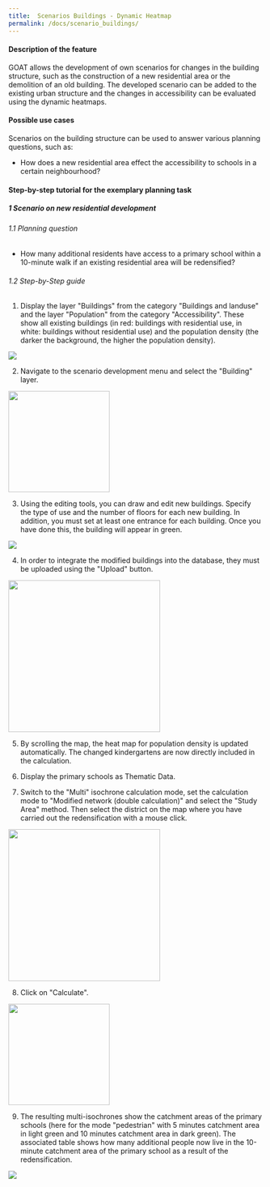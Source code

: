 ```yaml
---
title:  Scenarios Buildings - Dynamic Heatmap
permalink: /docs/scenario_buildings/
---
```


#### Description of the feature
GOAT allows the development of own scenarios for changes in the building structure, such as the construction of a new residential area or the demolition of an old building. The developed scenario can be added to the existing urban structure and the changes in accessibility can be evaluated using the dynamic heatmaps. 

#### Possible use cases
Scenarios on the building structure can be used to answer various planning questions, such as:
- How does a new residential area effect the accessibility to schools in a certain neighbourhood?


#### Step-by-step tutorial for the exemplary planning task
##### 1 Scenario on new residential development
###### 1.1 Planning question
- How many additional residents have access to a primary school within a 10-minute walk if an existing residential area will be redensified?


###### 1.2 Step-by-Step guide
1. Display the layer "Buildings" from the category "Buildings and landuse" and the layer "Population" from the category "Accessibility". These show all existing buildings (in red: buildings with residential use, in white: buildings without residential use) and the population density (the darker the background, the higher the population density).  
<img class="img-responsive" src="../../img/Docs/training materials/Scenario_buildings/building_layer.png">

2. Navigate to the scenario development menu and select the "Building" layer.    
<img class="img-responsive" src="../../img/Docs/training materials/Scenario_buildings/scenario_buildings.png" style="height:200px;">

3. Using the editing tools, you can draw and edit new buildings. Specify the type of use and the number of floors for each new building. In addition, you must set at least one entrance for each building. Once you have done this, the building will appear in green.   
<img class="img-responsive" src="../../img/Docs/training materials/Scenario_buildings/draw.png">

4. In order to integrate the modified buildings into the database, they must be uploaded using the "Upload" button.  
<img class="img-responsive" src="../../img/Docs/training materials/Scenario_buildings/upload.png" style="height:300px;">

5. By scrolling the map, the heat map for population density is updated automatically. The changed kindergartens are now directly included in the calculation.    

6. Display the primary schools as Thematic Data.   

7. Switch to the "Multi" isochrone calculation mode, set the calculation mode to "Modified network (double calculation)" and select the "Study Area" method. Then select the district on the map where you have carried out the redensification with a mouse click.    
<img class="img-responsive" src="../../img/Docs/training materials/Scenario_buildings/multiisochrones.png" style="height:300px;">

8. Click on "Calculate".  
<img class="img-responsive" src="../../img/Docs/training materials/Scenario_buildings/calculate.png" style="height:200px;">

9. The resulting multi-isochrones show the catchment areas of the primary schools (here for the mode "pedestrian" with 5 minutes catchment area in light green and 10 minutes catchment area in dark green). The associated table shows how many additional people now live in the 10-minute catchment area of the primary school as a result of the redensification.  
<img class="img-responsive" src="../../img/Docs/training materials/Scenario_buildings/result.png">

 